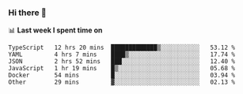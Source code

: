 ### Hi there 👋

<!--
**DBvc/DBvc** is a ✨ _special_ ✨ repository because its `README.md` (this file) appears on your GitHub profile.

Here are some ideas to get you started:

- 🔭 I’m currently working on ...
- 🌱 I’m currently learning ...
- 👯 I’m looking to collaborate on ...
- 🤔 I’m looking for help with ...
- 💬 Ask me about ...
- 📫 How to reach me: ...
- 😄 Pronouns: ...
- ⚡ Fun fact: ...
-->

📊 **Last week I spent time on**
<!--START_SECTION:waka-->

```text
TypeScript   12 hrs 20 mins  █████████████▒░░░░░░░░░░░   53.12 %
YAML         4 hrs 7 mins    ████▒░░░░░░░░░░░░░░░░░░░░   17.74 %
JSON         2 hrs 52 mins   ███░░░░░░░░░░░░░░░░░░░░░░   12.40 %
JavaScript   1 hr 19 mins    █▒░░░░░░░░░░░░░░░░░░░░░░░   05.68 %
Docker       54 mins         █░░░░░░░░░░░░░░░░░░░░░░░░   03.94 %
Other        29 mins         ▓░░░░░░░░░░░░░░░░░░░░░░░░   02.13 %
```

<!--END_SECTION:waka-->
